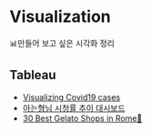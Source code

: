 # Visualization
📊만들어 보고 싶은 시각화 정리

## Tableau
- [Visualizing Covid19 cases](https://public.tableau.com/app/profile/.67826953/viz/_16589704174170/sheet0)
- [아는형님 시청률 추이 대시보드](https://public.tableau.com/app/profile/.67826953/viz/_16594472938490/1)
- [30 Best Gelato Shops in Rome🍦](https://public.tableau.com/app/profile/.67826953/viz/30BestGelatoShopsinRome/finaldashboard)
